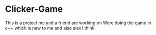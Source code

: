 # Clicker-Game
This is a project me and a friend are working on 
Were doing the game in c++ which is new to me and also alex i think.